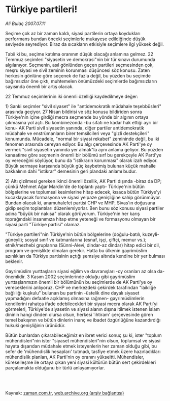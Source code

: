 # Türkiye partileri!

*Ali Bulaç 2007.07.11*

<td class="columnist-detail">
<p>Seçime çok az bir zaman kaldı, siyasi partilerin ortaya koydukları performans bundan önceki seçimlerle mukayese edildiğinde düşük seviyede seyrediyor. Biraz da sıcakların etkisiyle seçimlere ilgi yüksek değil.</p>
<p>
<div id="haberMetinDiv">
<p>Tabii ki bu, seçime katılma oranının düşük olacağı anlamına gelmez. 22 Temmuz seçimleri "siyasetin ve demokrasi"nin bir tür sınavı durumunda algılanıyor. Seçmenin, asıl gönlünden geçen partileri seçmesinden çok, meşru siyasi ve sivil zeminin korunması düşüncesi söz konusu. Zaten herkesin gönlüne göre seçenek de fazla değil, bu yüzden bu seçimde bağımsızlar öne çıktı, muhtemelen önümüzdeki seçimlerde bağımsızların sayısında önemli bir artış olacak.
<p> 22 Temmuz seçimlerinin iki önemli özelliği kaydedilmeye değer: 
<p> 1) Sanki seçimler "sivil siyaset" ile "antidemokratik müdahale teşebbüsleri" arasında geçiyor. 27 Nisan bildirisi ve söz konusu bildiriden sonra Türkiye'nin içine girdiği mecra seçmende bu yönde bir algının ortaya çıkmasına yol açtı. Bu kombinezonda -bu sıfatı ne kadar hak ettiği ayrı bir konu- AK Parti sivil siyasetin yanında, diğer partiler antidemokratik müdahale ve enstrümanların birer temsilcileri veya "gizli destekçileri" konumunda. Mücadele, "normal bir siyasi rekabet" zemininde değil, bu iki fenomen arasında cereyan ediyor. Bu algı çerçevesinde AK Parti'ye oy vermek "sivil siyasetin yanında yer almak"la aynı anlama geliyor. Bu yüzden kanaatime göre seçmenin önemli bir bölümü sırf bu gerekçeyle AK Parti'ye oy vereceğini söylüyor, bunu da "istikrarın korunması" olarak izah ediyor. Büyük sermaye karşısında büyük güç kaybetmiş bulunan küçük mahalle bakkalının dahi "istikrar" demesinin geri plandaki anlamı budur.
<p> 2) Altı çizilmesi gereken ikinci önemli özellik, AK Parti dışında -biraz da DP; çünkü Mehmet Ağar Mardin'de de toplantı yaptı- Türkiye'nin bütün bölgelerine ve toplumsal kesimlerine hitap edecek, kısaca bütün Türkiye'yi kucaklayacak formasyona ve siyasi yelpaze genişliğine sahip görünmüyor. Bundan olacak ki, anamuhalefet partisi CHP ve MHP, Sivas'ın doğusuna gidip seçim toplantıları düzenlemiyorlar. Ben bunu söz konusu siyasi partiler adına "büyük bir nakısa" olarak görüyorum. Türkiye'nin her karış toprağındaki insanımıza hitap etme yeteneği ve formasyonu olmayan bir siyasi parti "Türkiye partisi" olamaz.
<p> "Türkiye partileri"nin Türkiye'nin bütün bölgelerine (doğulu-batılı, kuzeyli-güneyli); sosyal sınıf ve katmanlarına (esnaf, işçi, çiftçi, memur vs.); etnik/mezhebi gruplarına (Sünni-Alevi, dindar-az dindar) hitap edici bir dil, program ve genişlikte olmaları gerekir. Hatta bu ülkenin gayrimüslim azınlıkları da Türkiye partisinin açtığı şemsiye altında kendine bir yer bulması beklenir.
<p> Gayrimüslim yurttaşların siyasi eğilim ve davranışları -oy oranları az olsa da- önemlidir. 3 Kasım 2002 seçimlerinde olduğu gibi gayrimüslim yurttaşlarımızın önemli bir bölümünün bu seçimlerde de AK Parti'ye oy vereceklerini anlıyoruz. CHP ve merkezdeki çekirdek tarafından "laikliğe bağlılığı kuşkulu" bulunan bu partinin -üstelik dine dayalı siyaset yapmadığını defaatle açıklamış olmasına rağmen- gayrimüslimlerin kendilerini rahatça ifade edebilecekleri bir siyasi mecra olarak AK Parti'yi görmeleri, Türkiye'de siyasetin ve siyasi alanın dışına itilmek istenen İslam dininin hangi dinden olursa olsun, herkesi 'ihtiram' çerçevesinde gören temel bakışının ve bütün dinlerin inanç ve ibadet özgürlüğüne kazandırdığı hukuki genişliğinin ürünüdür.
<p> Bütün bunlardan çıkarabileceğimiz en ibret verici sonuç şu ki, ister "toplum mühendisleri"nin ister "siyaset mühendisleri"nin olsun, toplumsal ve siyasi hayata dışarıdan müdahale etmek isteyenlerin her zaman olduğu gibi, bu sefer de 'mühendislik hesapları' tutmadı, tasfiye etmek üzere hazırladıkları mühendislik planları, AK Parti'nin oy oranını yükseltti. Mühendisler, küreselleşme ile ortaya çıkan yeni siyasi kültürün bütün sert çekirdekleri parçalamakta olduğunu bir türlü anlayamıyorlar.</p></p></p></p></p></p></p></div>
</p>


<p><br>
		 </br></p></td>

Kaynak: [zaman.com.tr](http://zaman.com.tr/yazar.do?yazino=562625), [web.archive.org (arşiv bağlantısı)](http://web.archive.org/web/20120315000457/http://www.zaman.com.tr/yazar.do?yazino=562625)

